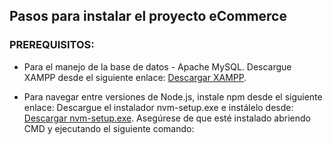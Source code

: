 ## Pasos para instalar el proyecto eCommerce

### PREREQUISITOS:
- Para el manejo de la base de datos - Apache MySQL.
  Descargue XAMPP desde el siguiente enlace: [Descargar XAMPP](https://sourceforge.net/projects/xampp/files/XAMPP%20Windows/8.0.28/xampp-windows-x64-8.0.28-0-VS16-installer.exe/download).

- Para navegar entre versiones de Node.js, instale npm desde el siguiente enlace:
  Descargue el instalador nvm-setup.exe e instálelo desde: [Descargar nvm-setup.exe](https://github.com/coreybutler/nvm-windows/releases).
  Asegúrese de que esté instalado abriendo CMD y ejecutando el siguiente comando:
